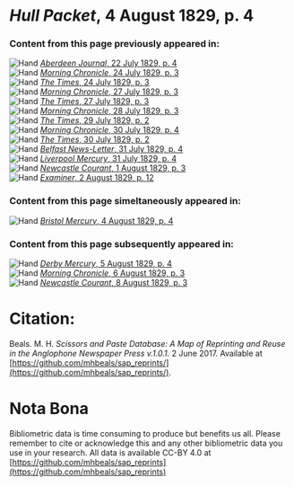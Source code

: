 # *Hull Packet*, 4 August 1829, p. 4  
  
### Content from this page previously appeared in:  
![Hand](http://scissorsandpaste.net/wp-content/uploads/2017/06/smallhandpointer.png) [*Aberdeen Journal*, 22 July 1829, p. 4](https://mhbeals.github.io/sap_html/Aberdeen-Journal/Aberdeen-Journal-22-July-1829-p-4)  
![Hand](http://scissorsandpaste.net/wp-content/uploads/2017/06/smallhandpointer.png) [*Morning Chronicle*, 24 July 1829, p. 3](https://mhbeals.github.io/sap_html/Morning-Chronicle/Morning-Chronicle-24-July-1829-p-3)  
![Hand](http://scissorsandpaste.net/wp-content/uploads/2017/06/smallhandpointer.png) [*The Times*, 24 July 1829, p. 3](https://mhbeals.github.io/sap_html/The-Times/The-Times-24-July-1829-p-3)  
![Hand](http://scissorsandpaste.net/wp-content/uploads/2017/06/smallhandpointer.png) [*Morning Chronicle*, 27 July 1829, p. 3](https://mhbeals.github.io/sap_html/Morning-Chronicle/Morning-Chronicle-27-July-1829-p-3)  
![Hand](http://scissorsandpaste.net/wp-content/uploads/2017/06/smallhandpointer.png) [*The Times*, 27 July 1829, p. 3](https://mhbeals.github.io/sap_html/The-Times/The-Times-27-July-1829-p-3)  
![Hand](http://scissorsandpaste.net/wp-content/uploads/2017/06/smallhandpointer.png) [*Morning Chronicle*, 28 July 1829, p. 3](https://mhbeals.github.io/sap_html/Morning-Chronicle/Morning-Chronicle-28-July-1829-p-3)  
![Hand](http://scissorsandpaste.net/wp-content/uploads/2017/06/smallhandpointer.png) [*The Times*, 29 July 1829, p. 2](https://mhbeals.github.io/sap_html/The-Times/The-Times-29-July-1829-p-2)  
![Hand](http://scissorsandpaste.net/wp-content/uploads/2017/06/smallhandpointer.png) [*Morning Chronicle*, 30 July 1829, p. 4](https://mhbeals.github.io/sap_html/Morning-Chronicle/Morning-Chronicle-30-July-1829-p-4)  
![Hand](http://scissorsandpaste.net/wp-content/uploads/2017/06/smallhandpointer.png) [*The Times*, 30 July 1829, p. 2](https://mhbeals.github.io/sap_html/The-Times/The-Times-30-July-1829-p-2)  
![Hand](http://scissorsandpaste.net/wp-content/uploads/2017/06/smallhandpointer.png) [*Belfast News-Letter*, 31 July 1829, p. 4](https://mhbeals.github.io/sap_html/Belfast-News-Letter/Belfast-News-Letter-31-July-1829-p-4)  
![Hand](http://scissorsandpaste.net/wp-content/uploads/2017/06/smallhandpointer.png) [*Liverpool Mercury*, 31 July 1829, p. 4](https://mhbeals.github.io/sap_html/Liverpool-Mercury/Liverpool-Mercury-31-July-1829-p-4)  
![Hand](http://scissorsandpaste.net/wp-content/uploads/2017/06/smallhandpointer.png) [*Newcastle Courant*, 1 August 1829, p. 3](https://mhbeals.github.io/sap_html/Newcastle-Courant/Newcastle-Courant-1-August-1829-p-3)  
![Hand](http://scissorsandpaste.net/wp-content/uploads/2017/06/smallhandpointer.png) [*Examiner*, 2 August 1829, p. 12](https://mhbeals.github.io/sap_html/Examiner/Examiner-2-August-1829-p-12)  
  
### Content from this page simeltaneously appeared in:  
![Hand](http://scissorsandpaste.net/wp-content/uploads/2017/06/smallhandpointer.png) [*Bristol Mercury*, 4 August 1829, p. 4](https://mhbeals.github.io/sap_html/Bristol-Mercury/Bristol-Mercury-4-August-1829-p-4)  
  
### Content from this page subsequently appeared in:  
![Hand](http://scissorsandpaste.net/wp-content/uploads/2017/06/smallhandpointer.png) [*Derby Mercury*, 5 August 1829, p. 4](https://mhbeals.github.io/sap_html/Derby-Mercury/Derby-Mercury-5-August-1829-p-4)  
![Hand](http://scissorsandpaste.net/wp-content/uploads/2017/06/smallhandpointer.png) [*Morning Chronicle*, 6 August 1829, p. 3](https://mhbeals.github.io/sap_html/Morning-Chronicle/Morning-Chronicle-6-August-1829-p-3)  
![Hand](http://scissorsandpaste.net/wp-content/uploads/2017/06/smallhandpointer.png) [*Newcastle Courant*, 8 August 1829, p. 3](https://mhbeals.github.io/sap_html/Newcastle-Courant/Newcastle-Courant-8-August-1829-p-3)  


# Citation: 

Beals. M. H. *Scissors and Paste Database: A Map of Reprinting and Reuse in the Anglophone Newspaper Press v.1.0.1.* 2 June 2017. Available at [https://github.com/mhbeals/sap_reprints/](https://github.com/mhbeals/sap_reprints/). 

# Nota Bona

Bibliometric data is time consuming to produce but benefits us all. Please remember to cite or acknowledge this and any other bibliometric data you use in your research. All data is available CC-BY 4.0 at [https://github.com/mhbeals/sap_reprints](https://github.com/mhbeals/sap_reprints)